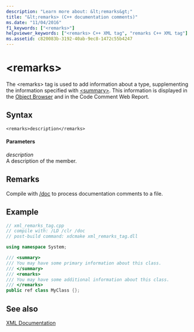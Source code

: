 ```yaml
---
description: "Learn more about: &lt;remarks&gt;"
title: "&lt;remarks> (C++ documentation comments)"
ms.date: "11/04/2016"
f1_keywords: ["<remarks>"]
helpviewer_keywords: ["<remarks> C++ XML tag", "remarks C++ XML tag"]
ms.assetid: c820083b-3192-40ab-9ec8-1472c55b4247
---
```

# &lt;remarks&gt;

The \<remarks> tag is used to add information about a type, supplementing the information specified with [\<summary>](summary-visual-cpp.md). This information is displayed in the [Object Browser](/visualstudio/ide/viewing-the-structure-of-code) and in the Code Comment Web Report.

## Syntax

```
<remarks>description</remarks>
```

#### Parameters

*description*<br/>
A description of the member.

## Remarks

Compile with [/doc](doc-process-documentation-comments-c-cpp.md) to process documentation comments to a file.

## Example

```cpp
// xml_remarks_tag.cpp
// compile with: /LD /clr /doc
// post-build command: xdcmake xml_remarks_tag.dll

using namespace System;

/// <summary>
/// You may have some primary information about this class.
/// </summary>
/// <remarks>
/// You may have some additional information about this class.
/// </remarks>
public ref class MyClass {};
```

## See also

[XML Documentation](xml-documentation-visual-cpp.md)
